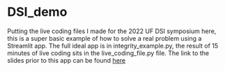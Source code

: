 # DSI_demo

Putting the live coding files I made for the 2022 UF DSI symposium here, this is a super basic example of how to solve a real problem using a Streamlit app. The full ideal app is in integrity_example.py, the result of 15 minutes of live coding sits in the live_coding_file.py file. The link to the slides prior to this app can be found [here](https://docs.google.com/presentation/d/1lEd783k7HOfiR5cTjh1vqVeDIULGIYcgJEOKbQBmqR0/edit?usp=sharing)
